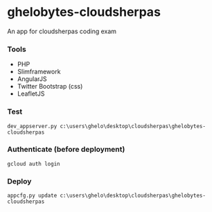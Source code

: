 ghelobytes-cloudsherpas
================================

An app for cloudsherpas coding exam

### Tools
- PHP
- Slimframework
- AngularJS
- Twitter Bootstrap (css)
- LeafletJS


### Test
    dev_appserver.py c:\users\ghelo\desktop\cloudsherpas\ghelobytes-cloudsherpas

### Authenticate (before deployment)
    gcloud auth login
	
### Deploy
    appcfg.py update c:\users\ghelo\desktop\cloudsherpas\ghelobytes-cloudsherpas